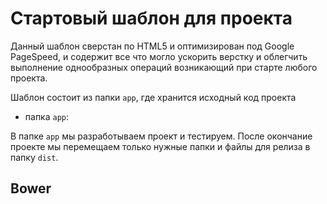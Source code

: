 # Стартовый шаблон для проекта

Данный шаблон сверстан по HTML5 и оптимизирован под Google PageSpeed, и содержит все что могло ускорить верстку и облегчить выполнение однообразных операций возникающий при старте любого проекта.  


Шаблон состоит из папки `app`, где хранится исходный код проекта

* папка `app`: 

В папке `app` мы разработываем проект и тестируем. После окончание проекте мы перемещаем только нужные папки и файлы для релиза в папку `dist`. 



## Bower



